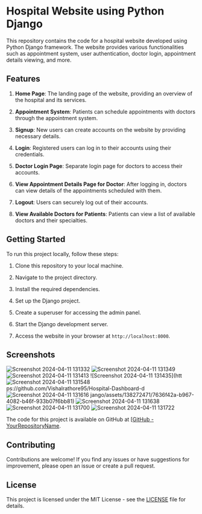 # Hospital Website using Python Django

This repository contains the code for a hospital website developed using Python Django framework. The website provides various functionalities such as appointment system, user authentication, doctor login, appointment details viewing, and more.

## Features

1. **Home Page**: The landing page of the website, providing an overview of the hospital and its services.

2. **Appointment System**: Patients can schedule appointments with doctors through the appointment system.

3. **Signup**: New users can create accounts on the website by providing necessary details.

4. **Login**: Registered users can log in to their accounts using their credentials.

5. **Doctor Login Page**: Separate login page for doctors to access their accounts.

6. **View Appointment Details Page for Doctor**: After logging in, doctors can view details of the appointments scheduled with them.

7. **Logout**: Users can securely log out of their accounts.

8. **View Available Doctors for Patients**: Patients can view a list of available doctors and their specialties.

## Getting Started

To run this project locally, follow these steps:

1. Clone this repository to your local machine.

  
2. Navigate to the project directory.
  
3. Install the required dependencies.
4. Set up the Django project.
   
5. Create a superuser for accessing the admin panel.

6. Start the Django development server.


7. Access the website in your browser at `http://localhost:8000`.

## Screenshots

![Screenshot 2024-04-11 131332](https://github.com/Vishalrathore95/Hospital-Dashboard-django/assets/138272471/c9f5b0f2-a8c9-44d0-8cea-4cfaca574400)
![Screenshot 2024-04-11 131349](https://github.com/Vishalrathore95/Hospital-Dashboard-django/assets/138272471/ad77bda0-b644-4e1f-a190-f6f1a9ddcbfe)
![Screenshot 2024-04-11 131413](https://github.com/Vishalrathore95/Hospital-Dashboard-django/assets/138272471/fc70bd65-7fdc-45dd-99d1-a09ea03aaafa)
![Screenshot 2024-04-11 131435](htt![Screenshot 2024-04-11 131548](https://github.com/Vishalrathore95/Hospital-Dashboard-django/assets/138272471/04b3ccdd-0fe5-413a-91ad-0aa505a6ab70)
ps://github.com/Vishalrathore95/Hospital-Dashboard-d![Screenshot 2024-04-11 131616](https://github.com/Vishalrathore95/Hospital-Dashboard-django/assets/138272471/640718a6-3122-4fc4-8aaa-964a750f8908)
jango/assets/138272471/7636f42a-b967-4082-b46f-933b07f6bb81)
![Screenshot 2024-04-11 131638](https://github.com/Vishalrathore95/Hospital-Dashboard-django/assets/138272471/3a389130-ff63-4ff7-9647-70082f62c21a)
![Screenshot 2024-04-11 131700](https://github.com/Vishalrathore95/Hospital-Dashboard-django/assets/138272471/877acbe7-3f41-4489-bd98-5ec304f560e6)
![Screenshot 2024-04-11 131722](https://github.com/Vishalrathore95/Hospital-Dashboard-django/assets/138272471/3a4ac41e-b92b-4c3d-8f08-fe3aa52d6ccc)

The code for this project is available on GitHub at [[GitHub - YourRepositoryName](https://github.com/YourRepositoryName](https://github.com/Vishalrathore95/Hospital-Dashboard-django)).
## Contributing

Contributions are welcome! If you find any issues or have suggestions for improvement, please open an issue or create a pull request.

## License

This project is licensed under the MIT License - see the [LICENSE](LICENSE) file for details.



